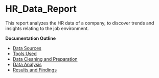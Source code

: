 # HR_Data_Report
This report analyzes the HR data of a company, to discover trends and insights relating to the job environment.

**Documentation Outline**
- [Data Sources](#data-sources)
- [Tools Used](#tools-used)
- [Data Cleaning and Preparation](#data-cleaning-and-preparation)
- [Data Analysis](#data-analysis)
- [Results and Findings](#results-and-findings)

